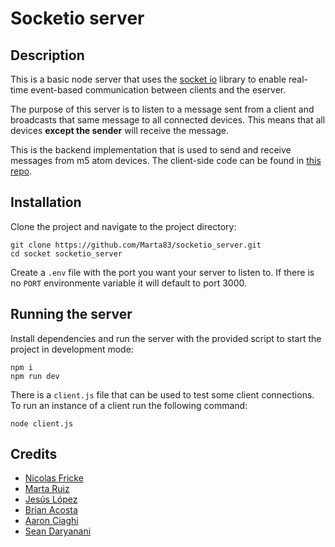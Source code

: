 # Socketio server

## Description

This is a basic node server that uses the [socket io](https://socket.io/) library to enable real-time event-based communication between clients and the eserver. 

The purpose of this server is to listen to a message sent from a client and broadcasts that same message to all connected devices. This means that all devices **except the sender** will receive the message.

This is the backend implementation that is used to send and receive messages from m5 atom devices. The client-side code can be found in [this repo](https://github.com/nicolas-fricke/m5stack-atom-morsy-talky). 

## Installation

Clone the project and navigate to the project directory:
```
git clone https://github.com/Marta83/socketio_server.git
cd socket socketio_server
```

Create a `.env` file with the port you want your server to listen to. If there is no `PORT` environmente variable it will default to port 3000.

## Running the server
Install dependencies and run the server with the provided script to start the project in development mode:

```
npm i
npm run dev
```
There is a `client.js` file that can be used to test some client connections. To run an instance of a client run the following command:

```
node client.js
```

## Credits
- [Nicolas Fricke](https://github.com/nicolas-fricke)
- [Marta Ruiz](https://github.com/Marta83)
- [Jesús López](https://github.com/jesuslopezxing)
- [Brian Acosta](https://github.com/briandorian)
- [Aaron Ciaghi](https://github.com/aaronsama)
- [Sean Daryanani](https://github.com/seand52)